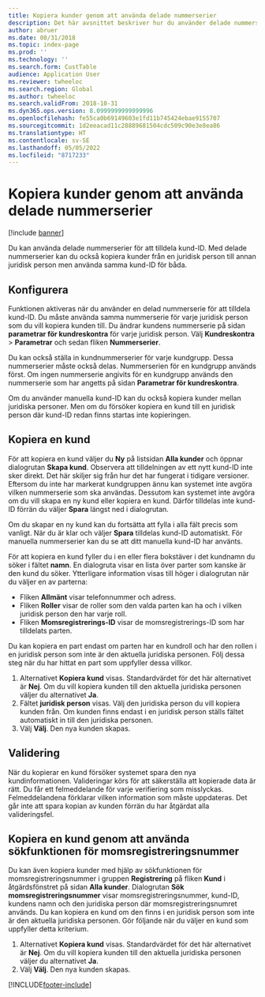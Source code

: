 ```yaml
---
title: Kopiera kunder genom att använda delade nummerserier
description: Det här avsnittet beskriver hur du använder delade nummerserier för att kopiera en kund till en annan juridisk person men behålla samma kund-ID.
author: abruer
ms.date: 08/31/2018
ms.topic: index-page
ms.prod: ''
ms.technology: ''
ms.search.form: CustTable
audience: Application User
ms.reviewer: twheeloc
ms.search.region: Global
ms.author: twheeloc
ms.search.validFrom: 2018-10-31
ms.dyn365.ops.version: 8.0999999999999996
ms.openlocfilehash: fe55ca0b69149603e1fd11b745424ebae9155707
ms.sourcegitcommit: 1d2eeacad11c28889681504cdc509c90e3e8ea86
ms.translationtype: HT
ms.contentlocale: sv-SE
ms.lasthandoff: 05/05/2022
ms.locfileid: "8717233"
---
```

# <a name="copy-customers-by-using-shared-number-sequences"></a>Kopiera kunder genom att använda delade nummerserier

[!include [banner](../includes/banner.md)]

Du kan använda delade nummerserier för att tilldela kund-ID. Med delade nummerserier kan du också kopiera kunder från en juridisk person till annan juridisk person men använda samma kund-ID för båda.

## <a name="setup"></a>Konfigurera

Funktionen aktiveras när du använder en delad nummerserie för att tilldela kund-ID. Du måste använda samma nummerserie för varje juridisk person som du vill kopiera kunden till. Du ändrar kundens nummerserie på sidan **parametrar för kundreskontra** för varje juridisk person. Välj **Kundreskontra** \> **Parametrar** och sedan fliken **Nummerserier**.

Du kan också ställa in kundnummerserier för varje kundgrupp. Dessa nummerserier måste också delas. Nummerserien för en kundgrupp används först. Om ingen nummerserie angivits för en kundgrupp används den nummerserie som har angetts på sidan **Parametrar för kundreskontra**.

Om du använder manuella kund-ID kan du också kopiera kunder mellan juridiska personer. Men om du försöker kopiera en kund till en juridisk person där kund-ID redan finns startas inte kopieringen.

## <a name="copy-a-customer"></a>Kopiera en kund

För att kopiera en kund väljer du **Ny** på listsidan **Alla kunder** och öppnar dialogrutan **Skapa kund**. Observera att tilldelningen av ett nytt kund-ID inte sker direkt. Det här skiljer sig från hur det har fungerat i tidigare versioner. Eftersom du inte har markerat kundgruppen ännu kan systemet inte avgöra vilken nummerserie som ska användas. Dessutom kan systemet inte avgöra om du vill skapa en ny kund eller kopiera en kund. Därför tilldelas inte kund-ID förrän du väljer **Spara** längst ned i dialogrutan.

Om du skapar en ny kund kan du fortsätta att fylla i alla fält precis som vanligt. När du är klar och väljer **Spara** tilldelas kund-ID automatiskt. För manuella nummerserier kan du se att ditt manuella kund-ID har använts.

För att kopiera en kund fyller du i en eller flera bokstäver i det kundnamn du söker i fältet **namn**. En dialogruta visar en lista över parter som kanske är den kund du söker. Ytterligare information visas till höger i dialogrutan när du väljer en av parterna:

- Fliken **Allmänt** visar telefonnummer och adress.
- Fliken **Roller** visar de roller som den valda parten kan ha och i vilken juridisk person den har varje roll.
- Fliken **Momsregistrerings-ID** visar de momsregistrerings-ID som har tilldelats parten.

Du kan kopiera en part endast om parten har en kundroll och har den rollen i en juridisk person som inte är den aktuella juridiska personen. Följ dessa steg när du har hittat en part som uppfyller dessa villkor.

1. Alternativet **Kopiera kund** visas. Standardvärdet för det här alternativet är **Nej**. Om du vill kopiera kunden till den aktuella juridiska personen väljer du alternativet **Ja**. 
2. Fältet **juridisk person** visas. Välj den juridiska person du vill kopiera kunden från. Om kunden finns endast i en juridisk person ställs fältet automatiskt in till den juridiska personen.
3. Välj **Välj**. Den nya kunden skapas.

## <a name="validation"></a>Validering

När du kopierar en kund försöker systemet spara den nya kundinformationen. Valideringar körs för att säkerställa att kopierade data är rätt. Du får ett felmeddelande för varje verifiering som misslyckas. Felmeddelandena förklarar vilken information som måste uppdateras. Det går inte att spara kopian av kunden förrän du har åtgärdat alla valideringsfel.

## <a name="copy-a-customer-by-using-tax-exempt-number-search-feature"></a>Kopiera en kund genom att använda sökfunktionen för momsregistreringsnummer

Du kan även kopiera kunder med hjälp av sökfunktionen för momsregistreringsnummer i gruppen **Registrering** på fliken **Kund** i åtgärdsfönstret på sidan **Alla kunder**. Dialogrutan **Sök momsregistreringsnummer** visar momsregistreringsnummer, kund-ID, kundens namn och den juridiska person där momsregistreringsnumret används. Du kan kopiera en kund om den finns i en juridisk person som inte är den aktuella juridiska personen. Gör följande när du väljer en kund som uppfyller detta kriterium.

1. Alternativet **Kopiera kund** visas. Standardvärdet för det här alternativet är **Nej**. Om du vill kopiera kunden till den aktuella juridiska personen väljer du alternativet **Ja**. 
2. Välj **Välj**. Den nya kunden skapas.


[!INCLUDE[footer-include](../../includes/footer-banner.md)]
